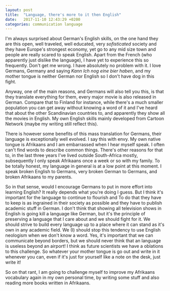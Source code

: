 ```yaml
---
layout: post
title:  "Language, there's more to it then English"
date:   2017-11-10 12:43:29 +0200
categories: communication language 
---
```


I'm always surprised about German's English skills, on the one hand
they are this open, well traveled, well educated, very *sofisticated*
society and they have Europe's strongest economy, yet go to any mid
size town and people are really scared to speak English. Apart from
the French (who apparently just dislike the language), I have yet to
experience this so frequently. Don't get me wrong. I have absolutely
no problem with it. I love Germans, Germany and saying *Kann Ich nog
eine bier haben*, and my mother tongue is neither German nor English
so I don't have dog in this fight.

Anyway, one of the main reasons, and Germans will also tell you this,
is that they translate everything for them, every major movie is also
released in German. Compare that to Finland for instance, while
there's a much smaller population you can get away without knowing a
word of it and I've heard that about the other Scandinavian countries
to, and apparently they show all the movies in English. My own English
skills mainly developed from Cartoon Network (maybe my writing still
reflect this).

There is however some benefits of this mass translation for Germans, their language is
exceptionally well evolved. I say this with envy. My own native
tongue is Afrikaans and I am embarrassed when I hear myself speak. I
often can't find words to describe common things. There's other
reasons for that to, in the last three years I've lived outside
South-Africa mostly, subsequently I only speak Afrikaans once a week
or so with my family. To be totally honest, my language in general is
at a low point at this moment. I speak broken English to Germans, very
broken German to Germans, and broken Afrikaans to my parents.

So in that sense, would I encourage Germans to put in more effort into
learning English? It really depends what you're doing I guess. But I
think it's important for the language to continue to flourish and To
do that they have to keep is as ingrained in their society as possible
and they have to publish academic stuff in German. I don't think that
showing all television shows in English is going kill a language like
German, but it's the principle of preserving a language that I care
about and we should fight for it. We should strive to build every
language up to a place where it can stand as it's own in any academic
field. We (I) should stop this tendency to use English neologism when
we don't know a word.  Yes, it's important that we can communicate
beyond borders, but we should never think that an language is useless
beyond an airport! I think as future scientists we have a oblations to
this challenge. So whatever your mother tongue is go out and write in
it whenever you can, even if it's just for yourself like a note on the
desk, just write it!

So on that rant, I am going to challenge myself to improve my
Afrikaans vocabulary again in my own personal time, by writing some
stuff and also reading more books written in Afrikaans. 
